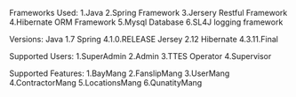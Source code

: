 Frameworks Used:
1.Java
2.Spring Framework
3.Jersery Restful Framework
4.Hibernate ORM Framework
5.Mysql Database
6.SL4J logging framework

Versions:
Java 1.7
Spring 4.1.0.RELEASE
Jersey 2.12
Hibernate 4.3.11.Final

Supported Users: 
1.SuperAdmin
2.Admin
3.TTES Operator
4.Supervisor

Supported Features:
1.BayMang
2.FanslipMang
3.UserMang
4.ContractorMang
5.LocationsMang
6.QunatityMang
